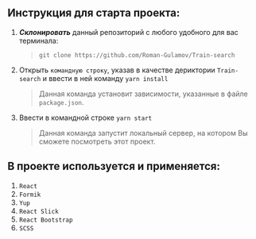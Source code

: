 ## Инструкция для старта проекта:

1. ***Склонировать*** данный репозиторий с любого удобного для вас терминала:
    > `git clone https://github.com/Roman-Gulamov/Train-search`
>                     
2. Открыть `командную строку`, указав в качестве дериктории `Train-search` и ввести в ней команду `yarn install`
    > Данная команда установит зависимости, указанные в файле  `package.json`.

3. Ввести в командной строке `yarn start`
    > Данная команда запустит локальный сервер, на котором Вы сможете посмотреть этот проект.  

## В проекте используется и применяется:
1. `React`
2. `Formik`
3. `Yup`
4. `React Slick`
5. `React Bootstrap`
6. `SCSS`

